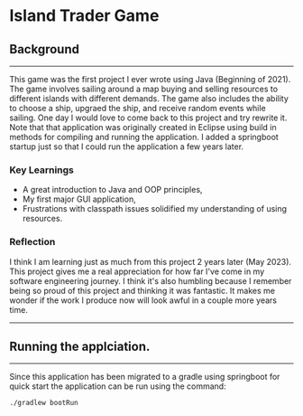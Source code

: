 # Island Trader Game

## Background

---

This game was the first project I ever wrote using Java (Beginning of 2021). 
The game involves sailing around a map buying and selling resources to different islands with different demands. 
The game also includes the ability to choose a ship, upgraed the ship, and receive random events while sailing.
One day I would love to come back to this project and try rewrite it. 
Note that that application was originally created in Eclipse using build in methods for compiling and running the 
application. I added a springboot startup just so that I could run the application a few years later. 

### Key Learnings 

- A great introduction to Java and OOP principles,
- My first major GUI application,
- Frustrations with classpath issues solidified my understanding of using resources.


### Reflection

I think I am learning just as much from this project 2 years later (May 2023). This project gives me a real appreciation
for how far I've come in my software engineering journey. I think it's also humbling because I remember being so proud 
of this project and thinking it was fantastic. It makes me wonder if the work I produce now will look awful in a couple
more years time. 

---

## Running the applciation. 


--- 

Since this application has been migrated to a gradle using springboot for quick start the application can be run using
the command:

```shell
./gradlew bootRun
```
